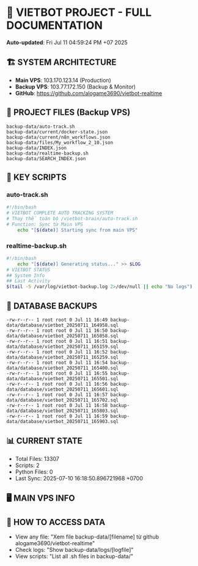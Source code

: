 # 🤖 VIETBOT PROJECT - FULL DOCUMENTATION
**Auto-updated**: Fri Jul 11 04:59:24 PM +07 2025

## 🏗️ SYSTEM ARCHITECTURE
- **Main VPS**: 103.170.123.14 (Production)
- **Backup VPS**: 103.77.172.150 (Backup & Monitor)
- **GitHub**: https://github.com/alogame3690/vietbot-realtime

## 📁 PROJECT FILES (Backup VPS)
```
backup-data/auto-track.sh
backup-data/current/docker-state.json
backup-data/current/n8n_workflows.json
backup-data/files/My_workflow_2_10.json
backup-data/INDEX.json
backup-data/realtime-backup.sh
backup-data/SEARCH_INDEX.json
```

## 🔧 KEY SCRIPTS
### auto-track.sh
```bash
#!/bin/bash
# VIETBOT COMPLETE AUTO TRACKING SYSTEM
# Thay thế toàn bộ /vietbot-brain/auto-track.sh
# Function: Sync từ Main VPS
    echo "[$(date)] Starting sync from main VPS"
```
### realtime-backup.sh
```bash
#!/bin/bash
    echo "[$(date)] Generating status..." >> $LOG
# VIETBOT STATUS
## System Info
## Last Activity
$(tail -5 /var/log/vietbot-backup.log 2>/dev/null || echo "No logs")
```

## 💾 DATABASE BACKUPS
```
-rw-r--r-- 1 root root 0 Jul 11 16:49 backup-data/database/vietbot_20250711_164958.sql
-rw-r--r-- 1 root root 0 Jul 11 16:50 backup-data/database/vietbot_20250711_165058.sql
-rw-r--r-- 1 root root 0 Jul 11 16:51 backup-data/database/vietbot_20250711_165159.sql
-rw-r--r-- 1 root root 0 Jul 11 16:52 backup-data/database/vietbot_20250711_165259.sql
-rw-r--r-- 1 root root 0 Jul 11 16:54 backup-data/database/vietbot_20250711_165400.sql
-rw-r--r-- 1 root root 0 Jul 11 16:55 backup-data/database/vietbot_20250711_165501.sql
-rw-r--r-- 1 root root 0 Jul 11 16:56 backup-data/database/vietbot_20250711_165601.sql
-rw-r--r-- 1 root root 0 Jul 11 16:57 backup-data/database/vietbot_20250711_165702.sql
-rw-r--r-- 1 root root 0 Jul 11 16:58 backup-data/database/vietbot_20250711_165803.sql
-rw-r--r-- 1 root root 0 Jul 11 16:59 backup-data/database/vietbot_20250711_165903.sql
```

## 📊 CURRENT STATE
- Total Files: 13307
- Scripts: 2
- Python Files: 0
- Last Sync: 2025-07-10 16:18:50.896721968 +0700

## 🖥️ MAIN VPS INFO


## 🚨 HOW TO ACCESS DATA
- View any file: "Xem file backup-data/[filename] từ github alogame3690/vietbot-realtime"
- Check logs: "Show backup-data/logs/[logfile]"
- View scripts: "List all .sh files in backup-data/"
